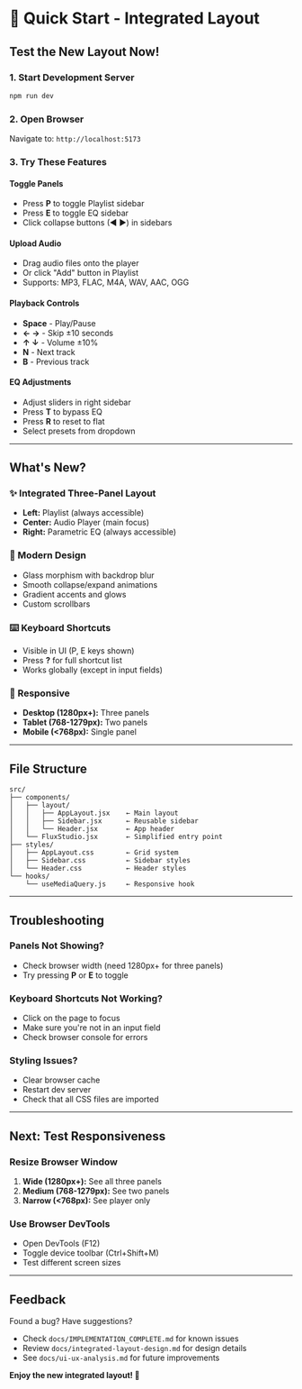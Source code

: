 # 🚀 Quick Start - Integrated Layout

## Test the New Layout Now!

### 1. Start Development Server
```bash
npm run dev
```

### 2. Open Browser
Navigate to: `http://localhost:5173`

### 3. Try These Features

#### Toggle Panels
- Press **P** to toggle Playlist sidebar
- Press **E** to toggle EQ sidebar
- Click collapse buttons (◀ ▶) in sidebars

#### Upload Audio
- Drag audio files onto the player
- Or click "Add" button in Playlist
- Supports: MP3, FLAC, M4A, WAV, AAC, OGG

#### Playback Controls
- **Space** - Play/Pause
- **← →** - Skip ±10 seconds
- **↑ ↓** - Volume ±10%
- **N** - Next track
- **B** - Previous track

#### EQ Adjustments
- Adjust sliders in right sidebar
- Press **T** to bypass EQ
- Press **R** to reset to flat
- Select presets from dropdown

---

## What's New?

### ✨ Integrated Three-Panel Layout
- **Left:** Playlist (always accessible)
- **Center:** Audio Player (main focus)
- **Right:** Parametric EQ (always accessible)

### 🎨 Modern Design
- Glass morphism with backdrop blur
- Smooth collapse/expand animations
- Gradient accents and glows
- Custom scrollbars

### ⌨️ Keyboard Shortcuts
- Visible in UI (P, E keys shown)
- Press **?** for full shortcut list
- Works globally (except in input fields)

### 📱 Responsive
- **Desktop (1280px+):** Three panels
- **Tablet (768-1279px):** Two panels
- **Mobile (<768px):** Single panel

---

## File Structure

```
src/
├── components/
│   ├── layout/
│   │   ├── AppLayout.jsx    ← Main layout
│   │   ├── Sidebar.jsx      ← Reusable sidebar
│   │   └── Header.jsx       ← App header
│   └── FluxStudio.jsx       ← Simplified entry point
├── styles/
│   ├── AppLayout.css        ← Grid system
│   ├── Sidebar.css          ← Sidebar styles
│   └── Header.css           ← Header styles
└── hooks/
    └── useMediaQuery.js     ← Responsive hook
```

---

## Troubleshooting

### Panels Not Showing?
- Check browser width (need 1280px+ for three panels)
- Try pressing **P** or **E** to toggle

### Keyboard Shortcuts Not Working?
- Click on the page to focus
- Make sure you're not in an input field
- Check browser console for errors

### Styling Issues?
- Clear browser cache
- Restart dev server
- Check that all CSS files are imported

---

## Next: Test Responsiveness

### Resize Browser Window
1. **Wide (1280px+):** See all three panels
2. **Medium (768-1279px):** See two panels
3. **Narrow (<768px):** See player only

### Use Browser DevTools
- Open DevTools (F12)
- Toggle device toolbar (Ctrl+Shift+M)
- Test different screen sizes

---

## Feedback

Found a bug? Have suggestions?
- Check `docs/IMPLEMENTATION_COMPLETE.md` for known issues
- Review `docs/integrated-layout-design.md` for design details
- See `docs/ui-ux-analysis.md` for future improvements

**Enjoy the new integrated layout! 🎵**
